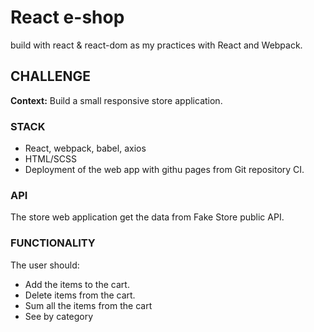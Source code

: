 # React e-shop

build with react & react-dom as my practices with React and Webpack.

## CHALLENGE

**Context:** Build a small responsive store application.

### STACK

- React, webpack, babel, axios
- HTML/SCSS
- Deployment of the web app with githu pages from Git repository CI.

### API

The store web application get the data from Fake Store public API.

### FUNCTIONALITY

The user should:

- Add the items to the cart.
- Delete items from the cart.
- Sum all the items from the cart
- See by category
